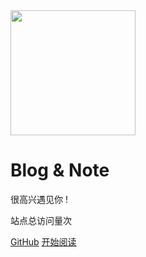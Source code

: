 <img src="https://img.alicdn.com/tfs/TB1kCs_er_I8KJjy1XaXXbsxpXa-419-495.png" width="200px">

# Blog & Note

很高兴遇见你 !

<span id="busuanzi_container_site_pv">站点总访问量<span id="busuanzi_value_site_pv"></span>次</span>

[GitHub](https://github.com/freshchen/fresh-notes/)
[开始阅读](#目录)

